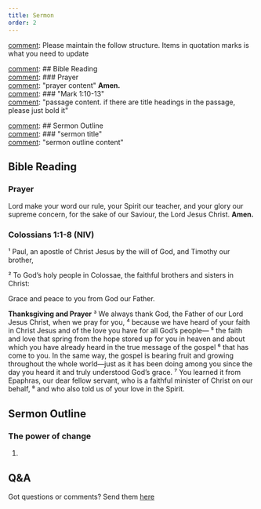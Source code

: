 ```yaml
---
title: Sermon 
order: 2
---
```


[comment]: Please maintain the follow structure. Items in quotation marks is what you need to update

[comment]: ## Bible Reading  
[comment]: ### Prayer  
[comment]: "prayer content"  **Amen.**  
[comment]:  ### "Mark 1:10-13"  
[comment]: "passage content. if there are title headings in the passage, please just bold it"  

[comment]: ## Sermon Outline  
[comment]: ### "sermon title"  
[comment]: "sermon outline content"  

[comment]: ------------------------------------------------------------------------------------

## Bible Reading

### Prayer
Lord make your word our rule, your Spirit our teacher, and your glory our supreme concern, for the sake of our Saviour, the Lord Jesus Christ. **Amen.**

### Colossians 1:1-8 (NIV) 
 
¹ Paul, an apostle of Christ Jesus by the will of God, and Timothy our brother,

² To God’s holy people in Colossae, the faithful brothers and sisters in Christ:

Grace and peace to you from God our Father. 

**Thanksgiving and Prayer**
³ We always thank God, the Father of our Lord Jesus Christ, when we pray for you, ⁴ because we have heard of your faith in Christ Jesus and of the love you have for all God’s people— ⁵ the faith and love that spring from the hope stored up for you in heaven and about which you have already heard in the true message of the gospel ⁶ that has come to you. In the same way, the gospel is bearing fruit and growing throughout the whole world—just as it has been doing among you since the day you heard it and truly understood God’s grace. ⁷ You learned it from Epaphras, our dear fellow servant, who is a faithful minister of Christ on our behalf, ⁸ and who also told us of your love in the Spirit.

## Sermon Outline
### The power of change
1. 



## Q&A
Got questions or comments? Send them [here](https://tinyurl.com/SGHACQuestionsAnswers)
